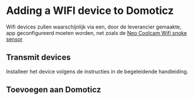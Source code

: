 # Adding a WIFI device to Domoticz

Wifi devices zullen waarschijnlijk via een, door de leverancier gemaakte, app geconfigureerd moeten worden, net zoals de 
[Neo Coolcam Wifi snoke sensor](https://www.szneo.com/en/products/show.php?id=218)

## Transmit devices

Installeer het device volgens de instructies in de begeleidende handleiding.

## Toevoegen aan Domoticz

